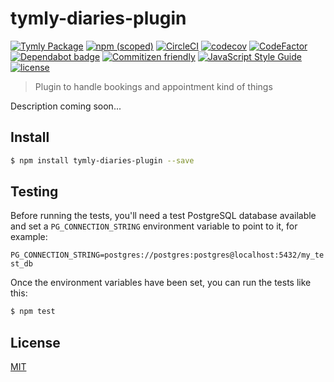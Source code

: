 # tymly-diaries-plugin
[![Tymly Package](https://img.shields.io/badge/tymly-package-blue.svg)](https://tymly.io/)
[![npm (scoped)](https://img.shields.io/npm/v/@wmfs/tymly-diaries-plugin.svg)](https://www.npmjs.com/package/@wmfs/tymly-diaries-plugin)
[![CircleCI](https://circleci.com/gh/wmfs/tymly-diaries-plugin.svg?style=svg)](https://circleci.com/gh/wmfs/tymly-diaries-plugin)
[![codecov](https://codecov.io/gh/wmfs/tymly-diaries-plugin/branch/master/graph/badge.svg)](https://codecov.io/gh/wmfs/tymly-diaries-plugin)
[![CodeFactor](https://www.codefactor.io/repository/github/wmfs/tymly-diaries-plugin/badge)](https://www.codefactor.io/repository/github/wmfs/tymly-diaries-plugin)
[![Dependabot badge](https://img.shields.io/badge/Dependabot-active-brightgreen.svg)](https://dependabot.com/)
[![Commitizen friendly](https://img.shields.io/badge/commitizen-friendly-brightgreen.svg)](http://commitizen.github.io/cz-cli/)
[![JavaScript Style Guide](https://img.shields.io/badge/code_style-standard-brightgreen.svg)](https://standardjs.com)
[![license](https://img.shields.io/github/license/mashape/apistatus.svg)](https://github.com/wmfs/tymly-diaries-plugin/blob/master/LICENSE)

> Plugin to handle bookings and appointment kind of things

Description coming soon...

## <a name="install"></a>Install
```bash
$ npm install tymly-diaries-plugin --save
```

## <a name="test"></a>Testing

Before running the tests, you'll need a test PostgreSQL database available and set a `PG_CONNECTION_STRING` environment variable to point to it, for example:

```PG_CONNECTION_STRING=postgres://postgres:postgres@localhost:5432/my_test_db```

Once the environment variables have been set, you can run the tests like this:

```bash
$ npm test
```


## <a name="license"></a>License

[MIT](https://github.com/wmfs/tymly/blob/master/LICENSE)
